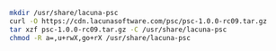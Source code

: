 ﻿```sh
mkdir /usr/share/lacuna-psc
curl -O https://cdn.lacunasoftware.com/psc/psc-1.0.0-rc09.tar.gz
tar xzf psc-1.0.0-rc09.tar.gz -C /usr/share/lacuna-psc
chmod -R a=,u+rwX,go+rX /usr/share/lacuna-psc
```
